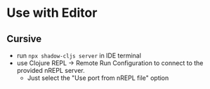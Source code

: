 # Use with Editor
## Cursive
* run `npx shadow-cljs server` in IDE terminal
* use Clojure REPL → Remote Run Configuration to connect to the provided nREPL server.
  * Just select the "Use port from nREPL file" option
